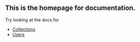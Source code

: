 ## This is the homepage for documentation.

Try looking at the docs for 
* [Collections](collection)
* [Users](user)
